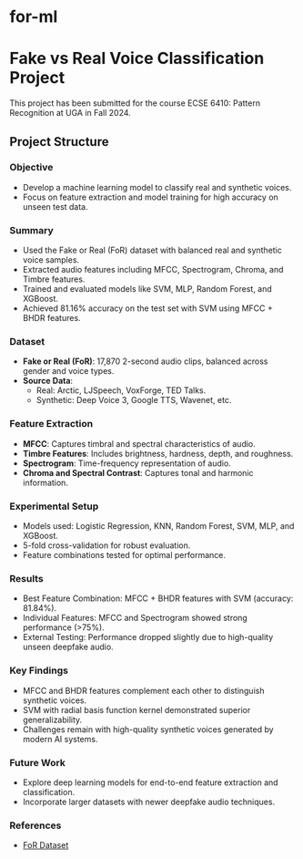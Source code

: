 # for-ml
# Fake vs Real Voice Classification Project
This project has been submitted for the course ECSE 6410: Pattern Recognition at UGA in Fall 2024.
## Project Structure

### Objective
- Develop a machine learning model to classify real and synthetic voices.
- Focus on feature extraction and model training for high accuracy on unseen test data.

### Summary
- Used the Fake or Real (FoR) dataset with balanced real and synthetic voice samples.
- Extracted audio features including MFCC, Spectrogram, Chroma, and Timbre features.
- Trained and evaluated models like SVM, MLP, Random Forest, and XGBoost.
- Achieved 81.16% accuracy on the test set with SVM using MFCC + BHDR features.

### Dataset
- **Fake or Real (FoR)**: 17,870 2-second audio clips, balanced across gender and voice types.
- **Source Data**:
  - Real: Arctic, LJSpeech, VoxForge, TED Talks.
  - Synthetic: Deep Voice 3, Google TTS, Wavenet, etc.

### Feature Extraction
- **MFCC**: Captures timbral and spectral characteristics of audio.
- **Timbre Features**: Includes brightness, hardness, depth, and roughness.
- **Spectrogram**: Time-frequency representation of audio.
- **Chroma and Spectral Contrast**: Captures tonal and harmonic information.

### Experimental Setup
- Models used: Logistic Regression, KNN, Random Forest, SVM, MLP, and XGBoost.
- 5-fold cross-validation for robust evaluation.
- Feature combinations tested for optimal performance.

### Results
- Best Feature Combination: MFCC + BHDR features with SVM (accuracy: 81.84%).
- Individual Features: MFCC and Spectrogram showed strong performance (>75%).
- External Testing: Performance dropped slightly due to high-quality unseen deepfake audio.

### Key Findings
- MFCC and BHDR features complement each other to distinguish synthetic voices.
- SVM with radial basis function kernel demonstrated superior generalizability.
- Challenges remain with high-quality synthetic voices generated by modern AI systems.

### Future Work
- Explore deep learning models for end-to-end feature extraction and classification.
- Incorporate larger datasets with newer deepfake audio techniques.

### References
- [FoR Dataset](https://www.kaggle.com/code/aidinhan/fakeorrealvoicemlp78)

